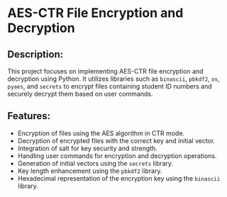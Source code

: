 # AES-CTR File Encryption and Decryption

## Description:
This project focuses on implementing AES-CTR file encryption and decryption using Python. It utilizes libraries such as `binascii`, `pbkdf2`, `os`, `pyaes`, and `secrets` to encrypt files containing student ID numbers and securely decrypt them based on user commands.

## Features:
- Encryption of files using the AES algorithm in CTR mode.
- Decryption of encrypted files with the correct key and initial vector.
- Integration of salt for key security and strength.
- Handling user commands for encryption and decryption operations.
- Generation of initial vectors using the `secrets` library.
- Key length enhancement using the `pbkdf2` library.
- Hexadecimal representation of the encryption key using the `binascii` library.
